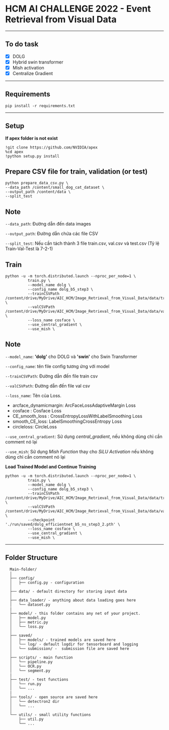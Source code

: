 <h1>HCM AI CHALLENGE 2022 - Event Retrieval from Visual Data</h1>

---
## To do task 
- [x] DOLG
- [x] Hybrid swin transformer
- [x] Mish activation 
- [x] Centralize Gradient
---

## Requirements

```
pip install -r requirements.txt
```

---
## Setup 
**If apex folder is not exist**

```
!git clone https://github.com/NVIDIA/apex
%cd apex
!python setup.py install
```
## Prepare CSV file for train, validation (or test)
```
python prepare_data_csv.py \
--data_path /content/small_dog_cat_dataset \
--output_path /content/data \
--split_test
```
## Note
```--data_path```: Đường dẫn đến data images

```--output_path```: Đường dẫn chứa các file CSV

```--split_test```: Nếu cần tách thành 3 file train.csv, val.csv và test.csv (Tỷ lệ Train-Val-Test là 7-2-1)
## Train

```
python -u -m torch.distributed.launch --nproc_per_node=1 \
          train.py \
          --model_name dolg \
          --config_name dolg_b5_step3 \
          --trainCSVPath /content/drive/MyDrive/AIC_HCM/Image_Retrieval_from_Visual_Data/data/train.csv \
          --valCSVPath /content/drive/MyDrive/AIC_HCM/Image_Retrieval_from_Visual_Data/data/val.csv \
          --loss_name cosface \
          --use_central_gradient \
          --use_mish \ 
```

## Note
```--model_name```: **'dolg'** cho DOLG và **'swin'** cho Swin Transformer

```--config_name```: tên file config tương ứng với model

```--trainCSVPath```: Đường dẫn đến file train csv

```--valCSVPath```: Đường dẫn đến file val csv

```--loss_name```: Tên của Loss.
- arcface_dynamicmargin: ArcFaceLossAdaptiveMargin Loss
- cosface : Cosface Loss
- CE_smooth_loss : CrossEntropyLossWithLabelSmoothing Loss
- smooth_CE_loss: LabelSmoothingCrossEntropy Loss
- circleloss: CircleLoss 

```--use_central_gradient```: Sử dụng *central_gradient*, nếu không dùng chỉ cần comment nó lại

```--use_mish```: Sử dụng *Mish Function* thay cho *SiLU Activation* nếu không dùng chỉ cần comment nó lại


**Load Trained Model and Continue Training**
```
python -u -m torch.distributed.launch --nproc_per_node=1 \
          train.py \
          --model_name dolg \
          --config_name dolg_b5_step3 \
          --trainCSVPath /content/drive/MyDrive/AIC_HCM/Image_Retrieval_from_Visual_Data/data/train.csv \
          --valCSVPath /content/drive/MyDrive/AIC_HCM/Image_Retrieval_from_Visual_Data/data/val.csv \
          --checkpoint './run/saved/dolg_efficientnet_b5_ns_step3_2.pth' \
          --loss_name cosface \
          --use_central_gradient \
          --use_mish \ 
```

---
## Folder Structure

```
  Main-folder/
  │
  ├── config/ 
  │   ├── config.py - configuration
  │
  ├── data/ - default directory for storing input data
  │
  ├── data_loader/ - anything about data loading goes here
  │   └── dataset.py
  |
  ├── model/ - this folder contains any net of your project.
  │   ├── model.py
  │   ├── metric.py
  │   └── loss.py
  │
  ├── saved/
  │   ├── models/ - trained models are saved here
  │   └── log/ - default logdir for tensorboard and logging 
  │   └── submission/ -  submission file are saved here
  │
  ├── scripts/ - main function 
  │   └── pipeline.py
  │   └── OCR.py
  │   └── segment.py
  |
  ├── test/ - test functions
  │   └── run.py
  │   └── ...
  |
  ├── tools/ - open source are saved here
  │   └── detectron2 dir
  │   └── ...
  │  
  └── utils/ - small utility functions
      ├── util.py
      └── ...
```
